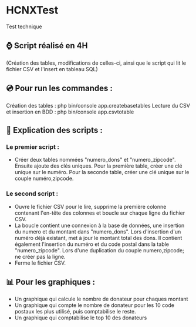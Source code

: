 # HCNXTest
Test technique

## ⌚ Script réalisé en 4H 
(Création des tables, modifications de celles-ci, ainsi que le script qui lit le fichier CSV et l'insert en tableau SQL)

## 💿 Pour run les commandes : 
  Création des tables : php bin/console app.createbasetables
  Lecture du CSV et insertion en BDD : php bin/console app.csvtotable
  
## 📖 Explication des scripts :
  ### Le premier script :
   - Créer deux tables nommées "numero_dons" et "numero_zipcode". Ensuite ajoute des clés uniques. Pour la première table, créer une clé unique sur le numéro. Pour la seconde table, créer une clé unique sur le couple numéro,zipcode.
  ### Le second script : 
   - Ouvre le fichier CSV pour le lire, supprime la première colonne contenant l'en-tête des colonnes et boucle sur chaque ligne du fichier CSV.
   - La boucle contient une connexion à la base de données, une insertion du numero et du montant dans "numero_dons". Lors d'insertion d'un numéro déjà existant, met à jour le montant total des dons. Il contient également l'insertion du numéro et du code postal dans la table "numero_zipcode". Lors d'une duplication du couple numero,zipcode; ne créer pas la ligne.
   - Ferme le fichier CSV.
    
 ## 📊 Pour les graphiques :
   - Un graphique qui calcule le nombre de donateur pour chaques montant
   - Un graphique qui compte le nombre de donateur pour les 10 code postaux les plus utilisé, puis comptabilise le reste.
   - Un graphique qui comptabilise le top 10 des donateurs
